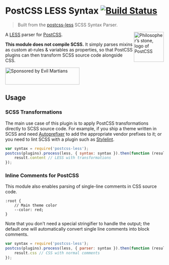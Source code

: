 # PostCSS LESS Syntax [![Build Status][ci-img]][ci]

> Built from the [postcss-less](https://github.com/postcss/postcss-less) SCSS Syntax Parser.

<img align="right" width="95" height="95"
     title="Philosopher’s stone, logo of PostCSS"
     src="http://postcss.github.io/postcss/logo.svg">

A [LESS] parser for [PostCSS].

**This module does not compile SCSS.** It simply parses mixins as custom
at-rules & variables as properties, so that PostCSS plugins can then transform
SCSS source code alongside CSS.

[PostCSS]: https://github.com/postcss/postcss
[ci-img]:  https://img.shields.io/travis/postcss/postcss-less.svg
[LESS]:    http://lesless.org
[ci]:      https://travis-ci.org/postcss/postcss-less

<a href="https://evilmartians.com/?utm_source=postcss">
<img src="https://evilmartians.com/badges/sponsored-by-evil-martians.svg" alt="Sponsored by Evil Martians" width="236" height="54">
</a>

## Usage

### SCSS Transformations

The main use case of this plugin is to apply PostCSS transformations directly
to SCSS source code. For example, if you ship a theme written in SCSS and need
[Autoprefixer] to add the appropriate vendor prefixes to it; or you need to
lint SCSS with a plugin such as [Stylelint].

```js
var syntax = require('postcss-less');
postcss(plugins).process(less, { syntax: syntax }).then(function (result) {
    result.content // LESS with transformations
});
```

[Autoprefixer]: https://github.com/postcss/autoprefixer
[Stylelint]:    http://stylelint.io/

### Inline Comments for PostCSS

This module also enables parsing of single-line comments in CSS source code.

```less
:root {
    // Main theme color
    --color: red;
}
```

Note that you don't need a special stringifier to handle the output; the default
one will automatically convert single line comments into block comments.

```js
var syntax = require('postcss-less');
postcss(plugins).process(less, { parser: syntax }).then(function (result) {
    result.css // CSS with normal comments
});
```
